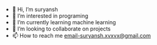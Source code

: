 - 👋 Hi, I’m suryansh
- 👀 I’m interested in programing
- 🌱 I’m currently learning machine learning
- 💞️ I’m looking to collaborate on projects
- 📫 How to reach me email-suryansh.xvxvx@gmail.com

<!---
dragon420-ind/dragon420-ind is a ✨ special ✨ repository because its `README.md` (this file) appears on your GitHub profile.
You can click the Preview link to take a look at your changes.
--->
